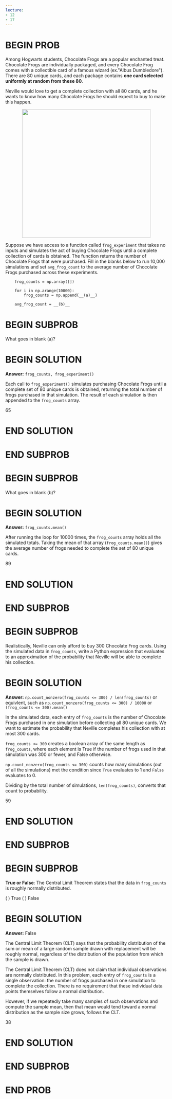 ```yaml
---
lecture:
- 12
- 17
---
```


# BEGIN PROB

Among Hogwarts students, Chocolate Frogs are a popular enchanted treat.
Chocolate Frogs are individually packaged, and every Chocolate Frog
comes with a collectible card of a famous wizard (ex."Albus
Dumbledore\"). There are 80 unique cards, and each package contains
**one card selected uniformly at random from these 80**.

Neville would love to get a complete collection with all 80 cards, and
he wants to know how many Chocolate Frogs he should expect to buy to
make this happen.

<center><img src='../assets/images/wi25-final/frog.jpg' width=400></center>



Suppose we have access to a function called `frog_experiment` that takes
no inputs and simulates the act of buying Chocolate Frogs until a
complete collection of cards is obtained. The function returns the
number of Chocolate Frogs that were purchased. Fill in the blanks below
to run 10,000 simulations and set `avg_frog_count` to the average number
of Chocolate Frogs purchased across these experiments.

        frog_counts = np.array([])  
        
        for i in np.arange(10000):
            frog_counts = np.append(__(a)__)
        
        avg_frog_count = __(b)__


# BEGIN SUBPROB
What goes in blank (a)?

# BEGIN SOLUTION

**Answer:** `frog_counts, frog_experiment()`

Each call to `frog_experiment()` simulates purchasing Chocolate Frogs until a complete set of 80 unique cards is obtained, returning the total number of frogs purchased in that simulation. The result of each simulation is then appended to the `frog_counts` array.

<average>65</average>

# END SOLUTION

# END SUBPROB

# BEGIN SUBPROB
What goes in blank (b)?

# BEGIN SOLUTION

**Answer:** `frog_counts.mean()`

After running the loop for 10000 times, the `frog_counts` array holds all the simulated totals. Taking the mean of that array (`frog_counts.mean()`) gives the average number of frogs needed to complete the set of 80 unique cards.

<average>89</average>

# END SOLUTION

# END SUBPROB

# BEGIN SUBPROB

Realistically, Neville can only afford to buy 300 Chocolate Frog cards.
Using the simulated data in `frog_counts`, write a Python expression
that evaluates to an approximation of the probability that Neville will
be able to complete his collection.

# BEGIN SOLUTION
**Answer:** `np.count_nonzero(frog_counts <= 300) / len(frog_counts)` or equivlent, such as `np.count_nonzero(frog_counts <= 300) / 10000` or `(frog_counts <= 300).mean()`

In the simulated data, each entry of `frog_counts` is the number of Chocolate Frogs purchased in one simulation before collecting all 80 unique cards. We want to estimate the probability that Neville completes his collection with at most 300 cards.

`frog_counts <= 300` creates a boolean array of the same length as `frog_counts`, where each element is True if the number of frogs used in that simulation was 300 or fewer, and False otherwise.

`np.count_nonzero(frog_counts <= 300)` counts how many simulations (out of all the simulations) met the condition since `True` evaluates to 1 and `False` evaluates to 0.

Dividing by the total number of simulations, `len(frog_counts)`, converts that count to probability. 

<average>59</average>

# END SOLUTION

# END SUBPROB

# BEGIN SUBPROB

**True or False**: The Central Limit Theorem states that the data in
`frog_counts` is roughly normally distributed.

( ) True 
( ) False

# BEGIN SOLUTION
**Answer:** False

The Central Limit Theorem (CLT) says that the probability distribution of the sum or mean of a large random sample drawn with replacement will be roughly normal, regardless of the distribution of the population from which the sample is drawn.

The Central Limit Theorem (CLT) does not claim that individual observations are normally distributed. In this problem, each entry of `frog_counts` is a single observation: the number of frogs purchased in one simulation to complete the collection. There is no requirement that these individual data points themselves follow a normal distribution. 

However, if we repeatedly take many samples of such observations and compute the sample mean, then that mean would tend toward a normal distribution as the sample size grows, follows the CLT.

<average>38</average>

# END SOLUTION

# END SUBPROB

# END PROB